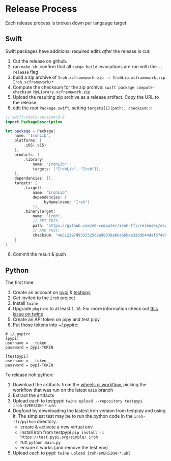 # Release Process

Each release process is broken down per langauge target:

## Swift

Swift packages have additional required edits _after_ the release is cut:

1. Cut the release on github.
2. run `make.sh`. confirm that all `cargo build` invocations are run with the `--release` flag
3. build a zip archive of `Iroh.xcframework`: `zip -r IrohLib.xcframework.zip Iroh.xcframework/*`
4. Compute the checksum for the zip archive: `swift package compute-checksum MyLibrary.xcframework.zip`
4. Upload the resulting zip archive as a release artifact. Copy the URL to the release.
5. edit the _root_ `Package.swift`, setting `targets[1](path:, checksum:)`:

```swift
// swift-tools-version:5.8
import PackageDescription

let package = Package(
    name: "IrohLib",
    platforms: [
        .iOS(.v15)
    ],
    products: [
        .library(
            name: "IrohLib",
            targets: ["IrohLib", "Iroh"]),
    ],
    dependencies: [],
    targets: [
        .target(
            name: "IrohLib",
            dependencies: [
                .byName(name: "Iroh")
            ]),
        .binaryTarget(
            name: "Iroh",
            // SET THIS:
            path: "https://github.com/n0-computer/iroh-ffi/releases/download/v0.0.6/IrohLib.xcframework.zip"),
            // AND THIS:
            checksum: "4e612297d935332562ed8038ab6a66bde32dd644daf5f4d4f64e24f3bdf961e8",
    ]
)
```

6. Commit the result & push

## Python

The first time:

1) Create an account on [pypi](https://pypi.org/) & [testpipy](https://test.pypi.org/project/iroh/)
2) Get invited to the `iroh` project
3) Install `twine`
4) Upgrade `pkginfo` to at least `1.10`. For more information check out [this issue on twine](https://github.com/pypa/twine/issues/1070)
5) Create an API token on pipy and test pipy
6) Put those tokens into ~/.pypirc:
```
# ~/.pypirc
[pypi]
username = __token__
password = pypi-TOKEN

[testpypi]
username = __token__
password = pypi-TOKEN
```

To release iroh python:

1) Download the artifacts from the [wheels ci workflow](https://github.com/n0-computer/iroh-ffi/actions/workflows/wheels.yml), picking the workflow that was run on the latest `main` branch
2) Extract the artifacts
3) Upload each to testpypi: `twine upload --repository testpypi iroh-$VERSION-*.whl`
4) Dogfood by downloading the lastest iroh version from testpipy and using it. The simplest test may be to run the python code in the `iroh-ffi/python` directory.
    - create & activate a new virtual env
    - install iroh from testpypi `pip install -i https://test.pypi.org/simple/ iroh`
    - run `python main.py`
    - ensure it works (and remove the test env)
5) Upload each to pypi: `twine upload iroh-$VERSION-*.whl`
